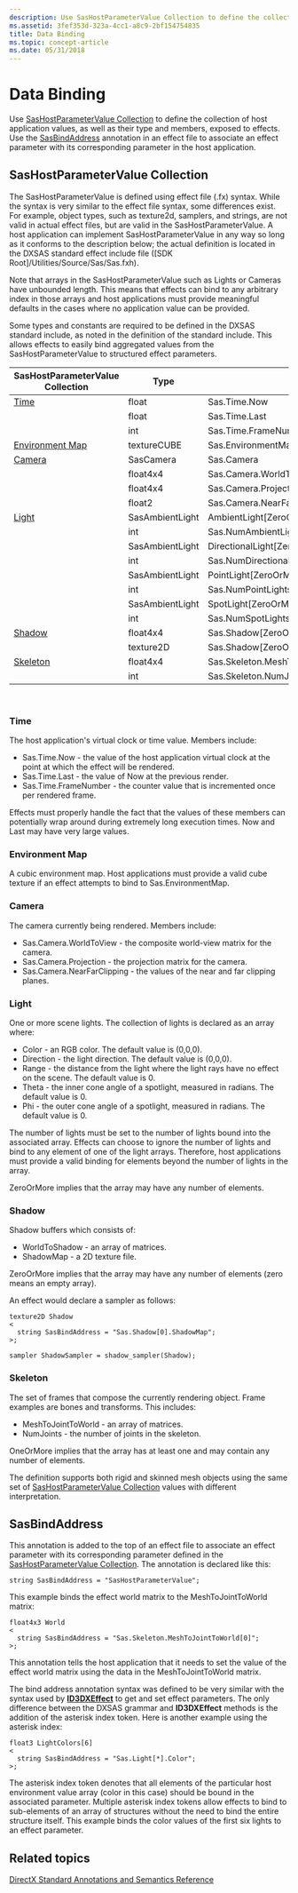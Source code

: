 ```yaml
---
description: Use SasHostParameterValue Collection to define the collection of host application values, as well as their type and members, exposed to effects.
ms.assetid: 3fef353d-323a-4cc1-a8c9-2bf154754835
title: Data Binding
ms.topic: concept-article
ms.date: 05/31/2018
---
```


# Data Binding

Use [SasHostParameterValue Collection](#sashostparametervalue-collection) to define the collection of host application values, as well as their type and members, exposed to effects. Use the [SasBindAddress](#sasbindaddress) annotation in an effect file to associate an effect parameter with its corresponding parameter in the host application.

## SasHostParameterValue Collection

The SasHostParameterValue is defined using effect file (.fx) syntax. While the syntax is very similar to the effect file syntax, some differences exist. For example, object types, such as texture2d, samplers, and strings, are not valid in actual effect files, but are valid in the SasHostParameterValue. A host application can implement SasHostParameterValue in any way so long as it conforms to the description below; the actual definition is located in the DXSAS standard effect include file (\[SDK Root\]/Utilities/Source/Sas/Sas.fxh).

Note that arrays in the SasHostParameterValue such as Lights or Cameras have unbounded length. This means that effects can bind to any arbitrary index in those arrays and host applications must provide meaningful defaults in the cases where no application value can be provided.

Some types and constants are required to be defined in the DXSAS standard include, as noted in the definition of the standard include. This allows effects to easily bind aggregated values from the SasHostParameterValue to structured effect parameters.



| SasHostParameterValue Collection    | Type            | Member                                       |
|-------------------------------------|-----------------|----------------------------------------------|
| [Time](#time)                       | float           | Sas.Time.Now                                 |
|                                     | float           | Sas.Time.Last                                |
|                                     | int             | Sas.Time.FrameNumber                         |
| [Environment Map](#environment-map) | textureCUBE     | Sas.EnvironmentMap                           |
| [Camera](#camera)                   | SasCamera       | Sas.Camera                                   |
|                                     | float4x4        | Sas.Camera.WorldToView                       |
|                                     | float4x4        | Sas.Camera.Projection                        |
|                                     | float2          | Sas.Camera.NearFarClipping                   |
| [Light](#light)                     | SasAmbientLight | AmbientLight\[ZeroOrMore\];                  |
|                                     | int             | Sas.NumAmbientLights                         |
|                                     | SasAmbientLight | DirectionalLight\[ZeroOrMore\];              |
|                                     | int             | Sas.NumDirectionalLights                     |
|                                     | SasAmbientLight | PointLight\[ZeroOrMore\];                    |
|                                     | int             | Sas.NumPointLights                           |
|                                     | SasAmbientLight | SpotLight\[ZeroOrMore\];                     |
|                                     | int             | Sas.NumSpotLights                            |
| [Shadow](#shadow)                   | float4x4        | Sas.Shadow\[ZeroOrMore\].WorldToShadow       |
|                                     | texture2D       | Sas.Shadow\[ZeroOrMore\].ShadowMap           |
| [Skeleton](#skeleton)               | float4x4        | Sas.Skeleton.MeshToJointToWorld\[OneOrMore\] |
|                                     | int             | Sas.Skeleton.NumJoints                       |



 

### Time

The host application's virtual clock or time value. Members include:

-   Sas.Time.Now - the value of the host application virtual clock at the point at which the effect will be rendered.
-   Sas.Time.Last - the value of Now at the previous render.
-   Sas.Time.FrameNumber - the counter value that is incremented once per rendered frame.

Effects must properly handle the fact that the values of these members can potentially wrap around during extremely long execution times. Now and Last may have very large values.

### Environment Map

A cubic environment map. Host applications must provide a valid cube texture if an effect attempts to bind to Sas.EnvironmentMap.

### Camera

The camera currently being rendered. Members include:

-   Sas.Camera.WorldToView - the composite world-view matrix for the camera.
-   Sas.Camera.Projection - the projection matrix for the camera.
-   Sas.Camera.NearFarClipping - the values of the near and far clipping planes.

### Light

One or more scene lights. The collection of lights is declared as an array where:

-   Color - an RGB color. The default value is (0,0,0).
-   Direction - the light direction. The default value is (0,0,0).
-   Range - the distance from the light where the light rays have no effect on the scene. The default value is 0.
-   Theta - the inner cone angle of a spotlight, measured in radians. The default value is 0.
-   Phi - the outer cone angle of a spotlight, measured in radians. The default value is 0.

The number of lights must be set to the number of lights bound into the associated array. Effects can choose to ignore the number of lights and bind to any element of one of the light arrays. Therefore, host applications must provide a valid binding for elements beyond the number of lights in the array.

ZeroOrMore implies that the array may have any number of elements.

### Shadow

Shadow buffers which consists of:

-   WorldToShadow - an array of matrices.
-   ShadowMap - a 2D texture file.

ZeroOrMore implies that the array may have any number of elements (zero means an empty array).

An effect would declare a sampler as follows:


```
texture2D Shadow 
<
  string SasBindAddress = "Sas.Shadow[0].ShadowMap";
>;

sampler ShadowSampler = shadow_sampler(Shadow);
```



### Skeleton

The set of frames that compose the currently rendering object. Frame examples are bones and transforms. This includes:

-   MeshToJointToWorld - an array of matrices.
-   NumJoints - the number of joints in the skeleton.

OneOrMore implies that the array has at least one and may contain any number of elements.

The definition supports both rigid and skinned mesh objects using the same set of [SasHostParameterValue Collection](#sashostparametervalue-collection) values with different interpretation.

## SasBindAddress

This annotation is added to the top of an effect file to associate an effect parameter with its corresponding parameter defined in the [SasHostParameterValue Collection](#sashostparametervalue-collection). The annotation is declared like this:


```
string SasBindAddress = "SasHostParameterValue";
```



This example binds the effect world matrix to the MeshToJointToWorld matrix:


```
float4x3 World
<
  string SasBindAddress = "Sas.Skeleton.MeshToJointToWorld[0]";
>;
```



This annotation tells the host application that it needs to set the value of the effect world matrix using the data in the MeshToJointToWorld matrix.

The bind address annotation syntax was defined to be very similar with the syntax used by [**ID3DXEffect**](id3dxeffect.md) to get and set effect parameters. The only difference between the DXSAS grammar and **ID3DXEffect** methods is the addition of the asterisk index token. Here is another example using the asterisk index:


```
float3 LightColors[6]
<
  string SasBindAddress = "Sas.Light[*].Color";
>;
```



The asterisk index token denotes that all elements of the particular host environment value array (color in this case) should be bound in the associated parameter. Multiple asterisk index tokens allow effects to bind to sub-elements of an array of structures without the need to bind the entire structure itself. This example binds the color values of the first six lights to an effect parameter.

## Related topics

<dl> <dt>

[DirectX Standard Annotations and Semantics Reference](dx9-graphics-reference-effects-dxsas.md)
</dt> </dl>

 

 



